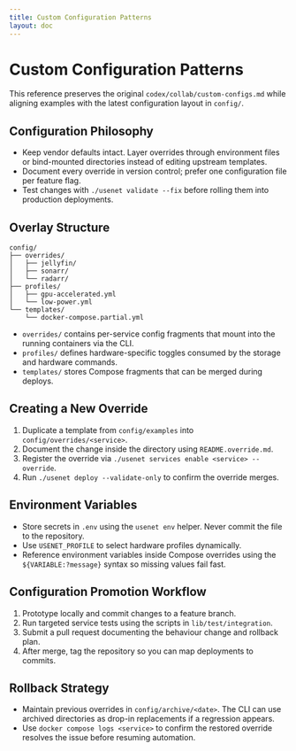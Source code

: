 ```yaml
---
title: Custom Configuration Patterns
layout: doc
---
```


# Custom Configuration Patterns

This reference preserves the original `codex/collab/custom-configs.md`
while aligning examples with the latest configuration layout in `config/`.

## Configuration Philosophy

- Keep vendor defaults intact. Layer overrides through environment files
  or bind-mounted directories instead of editing upstream templates.
- Document every override in version control; prefer one configuration
  file per feature flag.
- Test changes with `./usenet validate --fix` before rolling them into
  production deployments.

## Overlay Structure

```
config/
├── overrides/
│   ├── jellyfin/
│   ├── sonarr/
│   └── radarr/
├── profiles/
│   ├── gpu-accelerated.yml
│   └── low-power.yml
└── templates/
    └── docker-compose.partial.yml
```

- `overrides/` contains per-service config fragments that mount into the
  running containers via the CLI.
- `profiles/` defines hardware-specific toggles consumed by the storage
  and hardware commands.
- `templates/` stores Compose fragments that can be merged during deploys.

## Creating a New Override

1. Duplicate a template from `config/examples` into
   `config/overrides/<service>`.
2. Document the change inside the directory using `README.override.md`.
3. Register the override via `./usenet services enable <service> --override`.
4. Run `./usenet deploy --validate-only` to confirm the override merges.

## Environment Variables

- Store secrets in `.env` using the `usenet env` helper. Never commit the
  file to the repository.
- Use `USENET_PROFILE` to select hardware profiles dynamically.
- Reference environment variables inside Compose overrides using the
  `${VARIABLE:?message}` syntax so missing values fail fast.

## Configuration Promotion Workflow

1. Prototype locally and commit changes to a feature branch.
2. Run targeted service tests using the scripts in `lib/test/integration`.
3. Submit a pull request documenting the behaviour change and rollback
   plan.
4. After merge, tag the repository so you can map deployments to commits.

## Rollback Strategy

- Maintain previous overrides in `config/archive/<date>`. The CLI can use
  archived directories as drop-in replacements if a regression appears.
- Use `docker compose logs <service>` to confirm the restored override
  resolves the issue before resuming automation.
